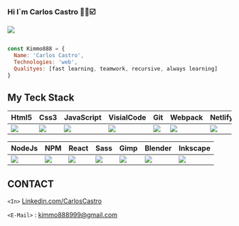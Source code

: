 ### Hi I`m Carlos Castro 👋🌐☑️


![](https://user-images.githubusercontent.com/89752427/179853490-2916603b-d89e-49dc-ad4a-bf91c2d25f1a.png)

```javascript

const Kimmo888 = {
  Name: 'Carlos Castro',
  Technologies: 'web',
  Qualityes: [fast learning, teamwork, recursive, always learning]
}
```



## My Teck Stack

| Html5 | Css3 | JavaScript | VisialCode  | Git | Webpack  | Netlify |
| ------------- | ------------- | ------------- | ------------- | ------------- | ------------- | ------------- |
| ![](https://user-images.githubusercontent.com/89752427/179860246-c396a7d9-6e7d-4955-bc52-11359d55b226.png) | ![](https://user-images.githubusercontent.com/89752427/179860364-88d57dce-0011-467a-bfe4-afa8579141a5.png)  | ![](https://user-images.githubusercontent.com/89752427/179860501-e651138d-ad20-461d-93f2-3a370c216066.png) | ![](https://user-images.githubusercontent.com/89752427/179862408-207f1ab7-d68d-476d-849d-e27e117a8cd9.png) | ![](https://user-images.githubusercontent.com/89752427/179862000-df640ecb-92c1-4d0d-a081-6488630ed183.png) | ![](https://user-images.githubusercontent.com/89752427/179862481-3001efbe-4a27-4715-88c2-b2090ffc4ec5.png) | ![](https://user-images.githubusercontent.com/89752427/179862114-20fbb923-a922-47d1-a9c2-f0c6a0be5c45.png) |

| NodeJs  | NPM | React | Sass  | Gimp | Blender  | Inkscape |
| ------------- | ------------- | ------------- | ------------- | ------------- | ------------- | ------------- |
| ![](https://user-images.githubusercontent.com/89752427/179862195-9d8e91e8-3367-45e8-be39-1deab86cefc9.png) | ![](https://user-images.githubusercontent.com/89752427/179862271-8d67c27e-27a3-4983-8ba8-127a02a19bbd.png) | ![](https://user-images.githubusercontent.com/89752427/179861765-ed8b5abb-c1ad-4f00-ada3-d2bdc44f28db.png) | ![](https://user-images.githubusercontent.com/89752427/179862332-2bf32fad-c6cd-4c05-9614-c7b205ffac3c.png) | ![](https://user-images.githubusercontent.com/89752427/179861889-8ac546d4-3b06-4402-bd04-0f0c8666850d.png) | ![](https://user-images.githubusercontent.com/89752427/179862043-dd020a98-8737-4a49-bd3a-24bb39a20a48.png) | ![](https://user-images.githubusercontent.com/89752427/179861959-ef84dd75-6af4-4b8b-91bc-1e8a1b455e2f.png) |

## CONTACT


`<In>` [Linkedin.com/CarlosCastro](https://www.linkedin.com/in/carlos-augusto-castro-corrales-782211220/)


`<E-Mail>` : <kimmo888999@gmail.com>

<!--
**kimmo888/kimmo888** is a ✨ _special_ ✨ repository because its `README.md` (this file) appears on your GitHub profile.

Here are some ideas to get you started:

- 🔭 I’m currently working on ...
- 🌱 I’m currently learning ...
- 👯 I’m looking to collaborate on ...
- 🤔 I’m looking for help with ...
- 💬 Ask me about ...
- 📫 How to reach me: ...
- 😄 Pronouns: ...
- ⚡ Fun fact: ...
-->
